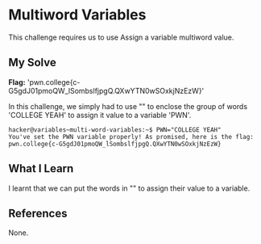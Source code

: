 # Multiword Variables
This challenge requires us to use Assign a variable multiword value.
## My Solve
**Flag:** 'pwn.college{c-G5gdJ01pmoQW_lSombslfjpgQ.QXwYTN0wSOxkjNzEzW}'

In this challenge, we simply had to use "" to enclose the group of words 'COLLEGE YEAH' to assign it value to a variable 'PWN'.
```
hacker@variables~multi-word-variables:~$ PWN="COLLEGE YEAH"
You've set the PWN variable properly! As promised, here is the flag:
pwn.college{c-G5gdJ01pmoQW_lSombslfjpgQ.QXwYTN0wSOxkjNzEzW}
```

## What I Learn
I learnt that we can put the words in "" to assign their value to a variable. 
## References
None.
